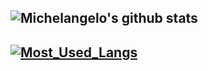 ## **![Michelangelo's github stats](https://github-reade-stats.vercel.app/api?username=Michelangelo-Foschi&show_icons=true&theme=radical)**
## **[![Most_Used_Langs](https://github-readme-stats.vercel.app/api/top-langs/?username=Michelangelo-Foschi&hide=javascript,html)](https://github.com/Michelangelo-Foschi/github-readme-stats)**
